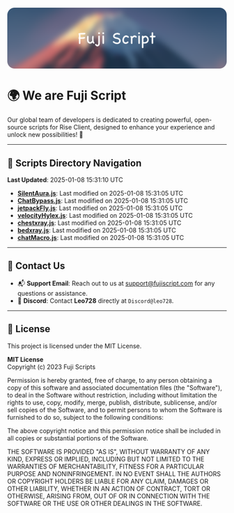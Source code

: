 ![Banner](.github/b.webp)

# 🌍 **We are Fuji Script**

Our global team of developers is dedicated to creating powerful, open-source scripts for Rise Client, designed to enhance your experience and unlock new possibilities! 🌟

---
<!-- SCRIPTS_NAVIGATION_START -->
## 📂 **Scripts Directory Navigation**

**Last Updated**: 2025-01-08 15:31:10 UTC

- **[SilentAura.js](scripts/SilentAura.js)**: Last modified on 2025-01-08 15:31:05 UTC
- **[ChatBypass.js](scripts/ChatBypass.js)**: Last modified on 2025-01-08 15:31:05 UTC
- **[jetpackFly.js](scripts/jetpackFly.js)**: Last modified on 2025-01-08 15:31:05 UTC
- **[velocityHylex.js](scripts/velocityHylex.js)**: Last modified on 2025-01-08 15:31:05 UTC
- **[chestxray.js](scripts/chestxray.js)**: Last modified on 2025-01-08 15:31:05 UTC
- **[bedxray.js](scripts/bedxray.js)**: Last modified on 2025-01-08 15:31:05 UTC
- **[chatMacro.js](scripts/chatMacro.js)**: Last modified on 2025-01-08 15:31:05 UTC

<!-- SCRIPTS_NAVIGATION_END -->

---

## 💬 **Contact Us**  
- 📬 **Support Email**: Reach out to us at [support@fujiscript.com](mailto:support@fujiscript.com) for any questions or assistance.  
- 💬 **Discord**: Contact **Leo728** directly at `Discord@leo728`.

---

## 📜 **License**

This project is licensed under the MIT License.  

**MIT License**  
Copyright (c) 2023 Fuji Scripts  

Permission is hereby granted, free of charge, to any person obtaining a copy of this software and associated documentation files (the "Software"), to deal in the Software without restriction, including without limitation the rights to use, copy, modify, merge, publish, distribute, sublicense, and/or sell copies of the Software, and to permit persons to whom the Software is furnished to do so, subject to the following conditions:  

The above copyright notice and this permission notice shall be included in all copies or substantial portions of the Software.  

THE SOFTWARE IS PROVIDED "AS IS", WITHOUT WARRANTY OF ANY KIND, EXPRESS OR IMPLIED, INCLUDING BUT NOT LIMITED TO THE WARRANTIES OF MERCHANTABILITY, FITNESS FOR A PARTICULAR PURPOSE AND NONINFRINGEMENT. IN NO EVENT SHALL THE AUTHORS OR COPYRIGHT HOLDERS BE LIABLE FOR ANY CLAIM, DAMAGES OR OTHER LIABILITY, WHETHER IN AN ACTION OF CONTRACT, TORT OR OTHERWISE, ARISING FROM, OUT OF OR IN CONNECTION WITH THE SOFTWARE OR THE USE OR OTHER DEALINGS IN THE SOFTWARE.  

